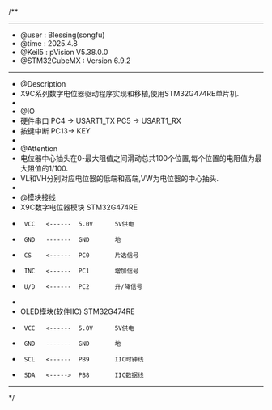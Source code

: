 /**
  ******************************************************************************
  * @user           : Blessing(songfu)
  * @time           : 2025.4.8
  * @Keil5          : pVision V5.38.0.0
  * @STM32CubeMX    : Version 6.9.2
  ******************************************************************************
  * @Description
  * X9C系列数字电位器驱动程序实现和移植,使用STM32G474RE单片机.
  *
  * @IO
  * 硬件串口            PC4 -> USART1_TX  PC5 -> USART1_RX
  * 按键中断            PC13-> KEY
  *
  * @Attention
  * 电位器中心抽头在0-最大阻值之间滑动总共100个位置,每个位置的电阻值为最大阻值的1/100.
  * VL和VH分别对应电位器的低端和高端,VW为电位器的中心抽头.
  *
  * @模块接线
  * X9C数字电位器模块   STM32G474RE
  *      VCC   <------  5.0V      5V供电
  *      GND   -------  GND       地
  *      CS    <------  PC0       片选信号
  *      INC   <------  PC1       增加信号
  *      U/D   <------  PC2       升/降信号
  *
  * OLED模块(软件IIC)  STM32G474RE
  *      VCC   <------  5.0V      5V供电
  *      GND   -------  GND       地
  *      SCL   <------  PB9       IIC时钟线
  *      SDA   <----->  PB8       IIC数据线
  ******************************************************************************
  */
